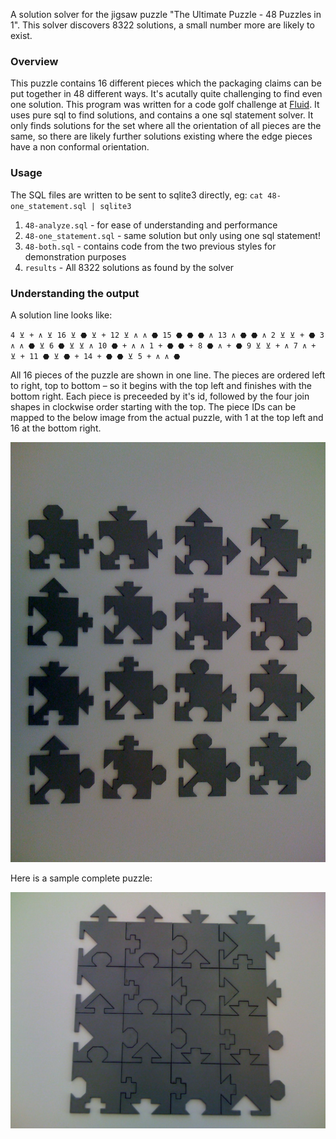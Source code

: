 A solution solver for the jigsaw puzzle "The Ultimate Puzzle - 48 Puzzles in 1".  This solver discovers 8322 solutions, a small number more are likely to exist.

### Overview

This puzzle contains 16 different pieces which the packaging claims can be put together in 48 different ways.  It's acutally quite challenging to find even one solution.  This program was written for a code golf challenge at [Fluid](www.fluid.com).  It uses pure sql to find solutions, and contains a one sql statement solver.  It only finds solutions for the set where all the orientation of all pieces are the same, so there are likely further solutions existing where the edge pieces have a non conformal orientation.

### Usage

The SQL files are written to be sent to sqlite3 directly, eg: `cat 48-one_statement.sql | sqlite3`

1. `48-analyze.sql` - for ease of understanding and performance
1. `48-one_statement.sql` - same solution but only using one sql statement!
1. `48-both.sql` - contains code from the two previous styles for demonstration purposes
1. `results` - All 8322 solutions as found by the solver

### Understanding the output

A solution line looks like:

`4 ⊻ + ∧ ⊻ 16 ⊻ ⬣ ⊻ + 12 ⊻ ∧ ∧ ⬣ 15 ⬣ ⬣ ⬣ ∧ 13 ∧ ⬣ ⬣ ∧ 2 ⊻ ⊻ + ⬣ 3 ∧ ∧ ⬣ ⊻ 6 ⬣ ⊻ ⊻ ∧ 10 ⬣ + ∧ ∧ 1 + ⬣ ⬣ + 8 ⬣ ∧ + ⬣ 9 ⊻ ⊻ + ∧ 7 ∧ + ⊻ + 11 ⬣ ⊻ ⬣ + 14 + ⬣ ⬣ ⊻ 5 + ∧ ∧ ⬣`

All 16 pieces of the puzzle are shown in one line.  The pieces are ordered left to right, top to bottom – so it begins with the top left and finishes with the bottom right.  Each piece is preceeded by it's id, followed by the four join shapes in clockwise order starting with the top.  The piece IDs can be mapped to the below image from the actual puzzle, with 1 at the top left and 16 at the bottom right.

![Piece Map](piece_map.jpeg)

Here is a sample complete puzzle:

![Sample Solution](sample_solution.jpeg)
